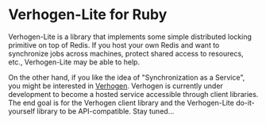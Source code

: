 # Verhogen-Lite for Ruby

Verhogen-Lite is a library that implements some simple distributed locking primitive on top of Redis. If you host your own Redis and want to synchronize jobs across machines, protect shared access to resourecs, etc., Verhogen-Lite may be able to help.

On the other hand, if you like the idea of "Synchronization as a Service", you might be interested in [Verhogen](http://verhogen.com/). Verhogen is currently under development to become a hosted service accessible through client libraries. The end goal is for the Verhogen client library and the Verhogen-Lite do-it-yourself library to be API-compatible. Stay tuned...